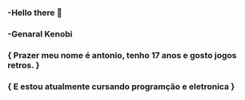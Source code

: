 ### -Hello there 👋
### -Genaral Kenobi

### { Prazer meu nome é antonio, tenho 17 anos e gosto jogos retros. }

### { E estou atualmente cursando programção e eletronica }
